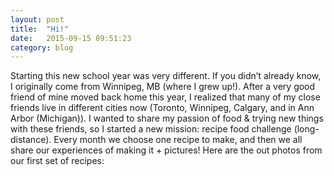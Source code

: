 ```yaml
---
layout: post
title:  "Hi!"
date:   2015-09-15 09:51:23
category: blog
---
```


Starting this new school year was very different.  If you didn’t already know, I originally come from Winnipeg, MB (where I grew up!).  After a very good friend of mine moved back home this year, I realized that many of my close friends live in different cities now (Toronto, Winnipeg, Calgary, and in Ann Arbor (Michigan)).  I wanted to share my passion of food & trying new things with these friends, so I started a new mission: recipe food challenge (long-distance).  Every month we choose one recipe to make, and then we all share our experiences of making it + pictures!  Here are the out photos from our first set of recipes: 